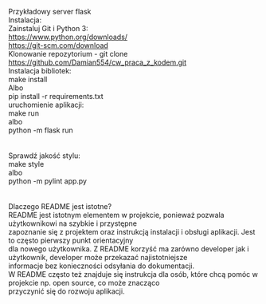 ﻿Przykładowy server flask\
Instalacja:\
Zainstaluj Git i Python 3:\
https://www.python.org/downloads/ \
https://git-scm.com/download \
Klonowanie repozytorium - git clone https://github.com/Damian554/cw_praca_z_kodem.git \
Instalacja bibliotek:\
make install\
Albo\
pip install -r requirements.txt\
uruchomienie aplikacji:\
make run\
albo\
python -m flask run\
\
\
Sprawdź jakość stylu:\
make style\
albo\
python -m pylint app.py\
\
\
Dlaczego README jest istotne?\
README jest istotnym elementem w projekcie, ponieważ pozwala użytkownikowi na szybkie i przystępne\
zapoznanie się z projektem oraz instrukcją instalacji i obsługi aplikacji. Jest to często pierwszy punkt orientacyjny\
dla nowego użytkownika. Z README korzyść ma zarówno developer jak i użytkownik, developer może przekazać najistotniejsze\
informacje bez konieczności odsyłania do dokumentacji.\
W README często też znajduje się instrukcja dla osób, które chcą pomóc w projekcie np. open source, co może znacząco\
przyczynić się do rozwoju aplikacji.